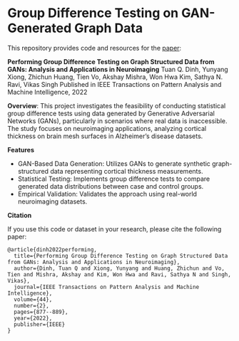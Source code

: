 # Group Difference Testing on GAN-Generated Graph Data

This repository provides code and resources for the [paper](https://ieeexplore.ieee.org/document/9162541):

**Performing Group Difference Testing on Graph Structured Data from GANs: Analysis and Applications in Neuroimaging**
Tuan Q. Dinh, Yunyang Xiong, Zhichun Huang, Tien Vo, Akshay Mishra, Won Hwa Kim, Sathya N. Ravi, Vikas Singh
Published in IEEE Transactions on Pattern Analysis and Machine Intelligence, 2022

**Overview**:
This project investigates the feasibility of conducting statistical group difference tests using data generated by Generative Adversarial Networks (GANs), particularly in scenarios where real data is inaccessible. The study focuses on neuroimaging applications, analyzing cortical thickness on brain mesh surfaces in Alzheimer’s disease datasets.

**Features**
* GAN-Based Data Generation: Utilizes GANs to generate synthetic graph-structured data representing cortical thickness measurements.
* Statistical Testing: Implements group difference tests to compare generated data distributions between case and control groups.
* Empirical Validation: Validates the approach using real-world neuroimaging datasets.


**Citation**

If you use this code or dataset in your research, please cite the following paper:
```
@article{dinh2022performing,
  title={Performing Group Difference Testing on Graph Structured Data from GANs: Analysis and Applications in Neuroimaging},
  author={Dinh, Tuan Q and Xiong, Yunyang and Huang, Zhichun and Vo, Tien and Mishra, Akshay and Kim, Won Hwa and Ravi, Sathya N and Singh, Vikas},
  journal={IEEE Transactions on Pattern Analysis and Machine Intelligence},
  volume={44},
  number={2},
  pages={877--889},
  year={2022},
  publisher={IEEE}
}
```
